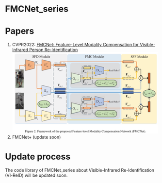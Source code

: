 # FMCNet_series

# Papers
1. CVPR2022: [FMCNet: Feature-Level Modality Compensation for Visible-Infrared Person Re-Identification](https://ieeexplore.ieee.org/document/9880449)
![1](./doc/FMCNet.png)
2. FMCNet+ (update soon)

# Update process
The code library of FMCNet_series about Visible-Infrared Re-Identification (VI-ReID) will be updated soon.